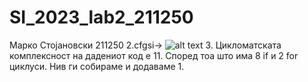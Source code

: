 # SI_2023_lab2_211250

Марко Стојановски 211250
2.cfgsi->
![alt text](https://viewer.diagrams.net/?highlight=0000ff&edit=_blank&layers=1&nav=1&title=cfgsi.211250.drawio#R7Vxbk6I6EP41PjpFEsLlcde5bJ09W2vVPOzM0xZnzChnUVzEUffXLwxBIImCiKStmhfLNEmA7v66O90JAzKabx8ibzn7Fk5YMMDGZDsgtwOMseUmvylhlxGoywnTyJ9kJFQQHv0%2FjBMNTl37E7aqdIzDMIj9ZZX4Ei4W7CWu0LwoCjfVbq9hUL3r0psyifD44gUy9Yc%2FiWcZ1aFGQf%2FC%2FOksvzMy%2BJW5l3fmhNXMm4SbEoncDcgoCsM4%2BzffjliQ8i7nSzbu%2FsDV%2FYNFbBE3GXD70zHobvyLLUbD%2Fz7%2Fvv%2F29eFuaPFni3f5C7NJ8v68GUbxLJyGCy%2B4K6ifo3C9mLB0ViNpFX3%2BDcNlQkQJ8X8WxzsuTG8dhwlpFs8DfjV54Gj3lI6%2FoXnzmU%2F33rjdVlo73pLfmDNhFa6jF3bkNXPN8aIpi4%2F0w1m%2FlAelG3B%2BPrBwzpLnSTpELPBi%2F62qIx5Xtem%2BXyGN5A8XyAnC4fO%2BecG6eqeyuIIggUIqls3Mj9nj0ntnxCYBY5Xp3mqZ4ePV36bCO8zNNxbFbHv0%2FflV4nLd5uDOVX1TIMXmpFkJJDntHIYt7n%2B5v8f%2BcPnPpwfr6%2Bvb9y%2FjeKhgTw%2FavPXjp1xfk%2F%2FPhWInrUKV08aurNdPZTiURl0EAbghAkzSNQTeh36KIm9X6rAM%2FUW8Ks08TgmFZmFS1SxkCcatrv%2Fx7ggbZ%2FZ33cqI5E%2F2ioXy7nnV3gBgyQBgWAYAU4EtCgvgKCyA04EFUHLM1WoB9qh%2FLl2psQC9%2BUDS1ALA8oGGToki0Da9qUTti5h0yUhaQjRAkIDy7EH5KEEvOrCWRLKWBJa1pJZgLWl%2F1lIZLym8Ccx4qT1GzOuKe5ChxtDBwETony5Ajw9A5vERl4lkTAmbJixsmiJbbM2RDNK6mCk7vuOBTHto2g2hiTpflR%2FwXwKWqCjbC%2FsvpHBXMM1xEbz2Feo01RXSk64gwZVbuJmunOwPnOp9TFpj3oX%2BiJAerLstWXc6wCNFblFrssqkVVYizRbe0QL3luvONiui9nBvmq%2B9TNAmewYhzWHT6gzZ%2B0hgl%2Bahh9IlfXkYqtXDgE6P5FFGfTgCLEEiJwltWIZXXPZSU3dorcfyXgcMmi6YUedZpfNkKq8wFVKGBIN9ukwXDPaF6Q8YHNTuehi4sGAgh%2BKKkggkGDhENwz0ZkFhw8BtCIN8RiAwUGUXP2R6qkw7X12dZ9pcybSpioOQbJvbY4FHLUI9%2B7vOqZ72hgPcNMmAKSgckCsM2%2FpKEzeWafeL%2BFbpXVvcVoTc4%2FndfU297QC7j3ww0VrJ6KN21VjRui9InOcQFHtKFfGvTidqibskDO0LZXlniao6q7V8DY9pWpNssDdu5RHFteWayfUtq%2BDJFJpHoLJxA7ZvzhGL2lh36ZYoSix6tmpcKsDJtbRenS1Q6kzAuB39kgG2bsWyoUn8ySgtSo%2BQlf4AK1xKqzOsO6gy9Z5wAp3XJE0dcF5%2BhoILhQMGVrNxhZ39SPveqdzrlJkGvN6rn2nmx%2BmowwrVtCpiAvOqclUE2ilhxxaAYOneW28qUl7Qd1r3BYTcO9aHl7B2PlCtexthl7oay7T7U1Dn4dSQjRuwkq8UGlHdNV9TzlZDO2yFxGNrSHulnCr06iM2qoY89eYDVi6IXp%2BbHxo3BqqK9cY07BrRvrfGLPITvrGoP3l3HwK0qqI74rEKp%2BaUlDTArjk16%2BSfsTow4DJldArmQGCbfR4IgD2CcajbMUX9tJ3j6iYeRjbqjv0Z0peYTh%2BBKg91oXPgcrILK6w0qOWqoztvQ8EcBYd3MDgPOa7FFiSRrxj6OrWfeNDx7SmqtdZfUbpmKtdbpb%2BxygEJj5CBpdUWrlE5cYTDDfehEa5kNE8d0EtEZcplA2gfCZLcj3u545JJs%2Fj%2BaMbj4iOu5O4v)
3. Цикломатската комплексност на дадениот код е 11. Според тоа што има 8 if и 2 for циклуси. Нив ги собираме и додаваме 1.  
